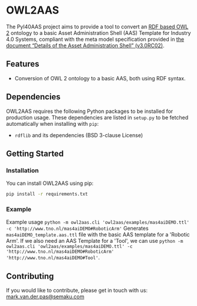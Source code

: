 # OWL2AAS

The PyI40AAS project aims to provide a tool to convert an [RDF based OWL 2](https://www.w3.org/TR/2012/REC-owl2-rdf-based-semantics-20121211/) ontology to a basic Asset Administration Shell (AAS) Template for Industry 4.0 Systems,
compliant with the meta model specification provided in
[the document “Details of the Asset Administration Shell” (v3.0RC02)](https://https://www.plattform-i40.de/IP/Redaktion/EN/Downloads/Publikation/Details_of_the_Asset_Administration_Shell_Part1_V3.html).


## Features

* Conversion of OWL 2 ontology to a basic AAS, both using RDF syntax.


<!-- ### Project Structure -->


<!-- ## License -->


## Dependencies

OWL2AAS requires the following Python packages to be installed for production usage. These dependencies are listed in
`setup.py` to be fetched automatically when installing with `pip`:
* `rdflib` and its dependencies (BSD 3-clause License)


## Getting Started

### Installation

You can install OWL2AAS using pip:

```bash
pip install -r requirements.txt
```


### Example

Example usage `python -m owl2aas.cli 'owl2aas/examples/mas4aiDEMO.ttl' -c 'http://www.tno.nl/mas4aiDEMO#RoboticArm'`
Generates `mas4aiDEMO_template.aas.ttl` file with the basic AAS template for a 'Robotic Arm'.
If we also need an AAS Template for a 'Tool', we can use `python -m owl2aas.cli 'owl2aas/examples/mas4aiDEMO.ttl' -c 'http://www.tno.nl/mas4aiDEMO#RoboticArm' 'http://www.tno.nl/mas4aiDEMO#Tool'`.


## Contributing

If you would like to contribute, please get in touch with us: mark.van.der.pas@semaku.com


<!-- ### Codestyle and Testing

Our code follows the [PEP 8 -- Style Guide for Python Code](https://www.python.org/dev/peps/pep-0008/).
Additionally, we use [PEP 484 -- Type Hints](https://www.python.org/dev/peps/pep-0484/) throughout the code to enable type checking the code.


### Contribute Code/Patches

TBD -->